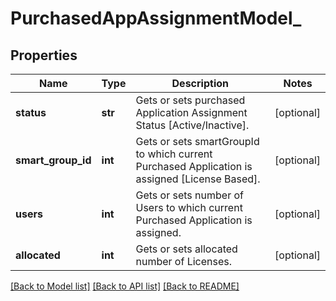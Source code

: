 # PurchasedAppAssignmentModel_

## Properties
Name | Type | Description | Notes
------------ | ------------- | ------------- | -------------
**status** | **str** | Gets or sets purchased Application Assignment Status [Active/Inactive]. | [optional] 
**smart_group_id** | **int** | Gets or sets smartGroupId to which current Purchased Application is assigned [License Based]. | [optional] 
**users** | **int** | Gets or sets number of Users to which current Purchased Application is assigned. | [optional] 
**allocated** | **int** | Gets or sets allocated number of Licenses. | [optional] 

[[Back to Model list]](../README.md#documentation-for-models) [[Back to API list]](../README.md#documentation-for-api-endpoints) [[Back to README]](../README.md)


